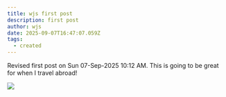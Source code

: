```yaml
---
title: wjs first post
description: first post
author: wjs
date: 2025-09-07T16:47:07.059Z
tags:
  - created
---
```

Revised first post on Sun 07-Sep-2025 10:12 AM.  This is going to be great for when I travel abroad!



![](/static/img/jimwithdeerjapan.jpg)